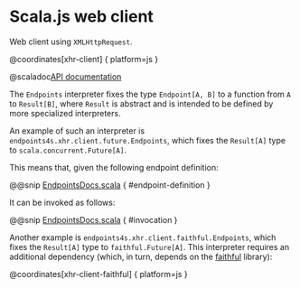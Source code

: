 # Scala.js web client

Web client using `XMLHttpRequest`.

@coordinates[xhr-client] { platform=js }

@scaladoc[API documentation](endpoints4s.xhr.index)

The `Endpoints` interpreter fixes the type `Endpoint[A, B]` to a function
from `A` to `Result[B]`, where `Result` is abstract and is intended
to be defined by more specialized interpreters.

An example of such an interpreter is `endpoints4s.xhr.client.future.Endpoints`,
which fixes the `Result[A]` type to `scala.concurrent.Future[A]`.

This means that, given the following endpoint definition:

@@snip [EndpointsDocs.scala](/algebras/algebra/src/test/scala/endpoints4s/algebra/EndpointsDocs.scala) { #endpoint-definition }

It can be invoked as follows:

@@snip [EndpointsDocs.scala](/xhr/client/src/test/scala/endpoints4s/xhr/future/EndpointsDocs.scala) { #invocation }

Another example is `endpoints4s.xhr.client.faithful.Endpoints`, which fixes
the `Result[A]` type to `faithful.Future[A]`. This interpreter requires
an additional dependency (which, in turn, depends on the
[faithful](https://github.com/julienrf/faithful) library):

@coordinates[xhr-client-faithful] { platform=js }
